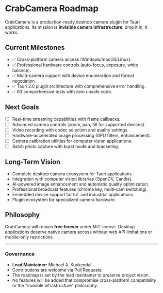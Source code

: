 # CrabCamera Roadmap

CrabCamera is a production-ready desktop camera plugin for Tauri applications.
Its mission is **invisible camera infrastructure**: drop it in, it works.

## Current Milestones
- ✅ Cross-platform camera access (Windows/macOS/Linux).
- ✅ Professional hardware controls (auto-focus, exposure, white balance).
- ✅ Multi-camera support with device enumeration and format negotiation.
- ✅ Tauri 2.0 plugin architecture with comprehensive error handling.
- ✅ 63 comprehensive tests with zero unsafe code.

## Next Goals
- [ ] Real-time streaming capabilities with frame callbacks.
- [ ] Advanced camera controls (zoom, pan, tilt for supported devices).
- [ ] Video recording with codec selection and quality settings.
- [ ] Hardware-accelerated image processing (GPU filters, enhancement).
- [ ] Camera calibration utilities for computer vision applications.
- [ ] Batch photo capture with burst mode and bracketing.

## Long-Term Vision
- Complete desktop camera ecosystem for Tauri applications.
- Integration with computer vision libraries (OpenCV, Candle).
- AI-powered image enhancement and automatic quality optimization.
- Professional broadcast features (chroma key, multi-cam switching).
- Embedded device support for IoT and industrial applications.
- Plugin ecosystem for specialized camera hardware.

## Philosophy
CrabCamera will remain **free forever** under MIT license. Desktop applications deserve native camera access without web API limitations or mobile-only restrictions.

---

### Governance
- **Lead Maintainer:** Michael A. Kuykendall  
- Contributions are welcome via Pull Requests.  
- The roadmap is set by the lead maintainer to preserve project vision.
- No features will be added that compromise cross-platform compatibility or the "invisible infrastructure" philosophy.
